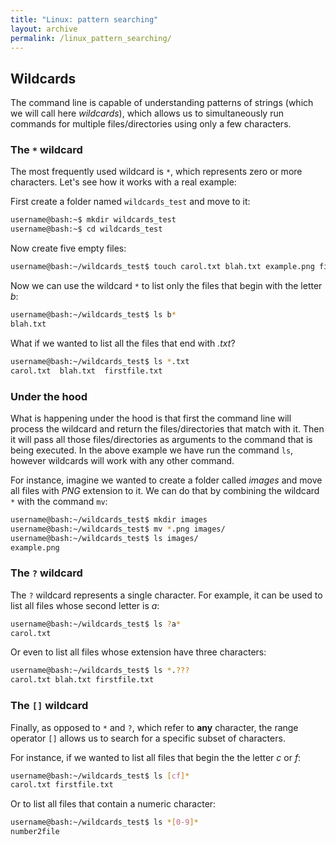 ```yaml
---
title: "Linux: pattern searching"
layout: archive
permalink: /linux_pattern_searching/
---  
```


## Wildcards  
The command line is capable of understanding patterns of strings (which we will call here *wildcards*), which allows us to simultaneously run commands for multiple files/directories using only a few characters.  

### The `*` wildcard

The most frequently used wildcard is `*`, which represents zero or more characters. Let's see how it works with a real example:  

First create a folder named `wildcards_test` and move to it:
```bash  
username@bash:~$ mkdir wildcards_test
username@bash:~$ cd wildcards_test
```

Now create five empty files:  
```bash  
username@bash:~/wildcards_test$ touch carol.txt blah.txt example.png firstfile.txt number2file 
```  

Now we can use the wildcard `*` to list only the files that begin with the letter *b*:  
```bash  
username@bash:~/wildcards_test$ ls b*  
blah.txt
```

What if we wanted to list all the files that end with *.txt*?  
```bash  
username@bash:~/wildcards_test$ ls *.txt  
carol.txt  blah.txt  firstfile.txt 
```

### Under the hood  
What is happening under the hood is that first the command line will process the wildcard and return the files/directories that match with it. Then it will pass all those files/directories as arguments to the command that is being executed. In the above example we have run the command `ls`, however wildcards will work with any other command.  

For instance, imagine we wanted to create a folder called *images* and move all files with *PNG* extension to it. We can do that by combining the wildcard `*` with the command `mv`:  
```bash  
username@bash:~/wildcards_test$ mkdir images  
username@bash:~/wildcards_test$ mv *.png images/  
username@bash:~/wildcards_test$ ls images/ 
example.png
```

### The `?` wildcard  
The `?` wildcard represents a single character. For example, it can be used to list all files whose second letter is *a*:  
```bash  
username@bash:~/wildcards_test$ ls ?a*   
carol.txt
``` 
Or even to list all files whose extension have three characters:  
```bash  
username@bash:~/wildcards_test$ ls *.???   
carol.txt blah.txt firstfile.txt
```  

### The `[]` wildcard 
Finally, as opposed to `*` and `?`, which refer to **any** character, the range operator `[]` allows us to search for a specific subset of characters.  

For instance, if we wanted to list all files that begin the the letter *c* or *f*:  
```bash  
username@bash:~/wildcards_test$ ls [cf]*   
carol.txt firstfile.txt
``` 

Or to list all files that contain a numeric character:  
```bash  
username@bash:~/wildcards_test$ ls *[0-9]*   
number2file
``` 
